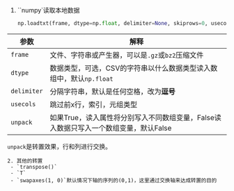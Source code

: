 1. ``numpy`读取本地数据

   ```python
   np.loadtxt(frame, dtype=np.float, delimiter=None, skiprows=0, usecols=None, unpack=False)
   ```

   

| 参数        | 解释                                                         |
| ----------- | ------------------------------------------------------------ |
| `frame`     | 文件、字符串或产生器，可以是`.gz`或`bz2`压缩文件             |
| `dtype`     | 数据类型，可选，CSV的字符串以什么数据类型读入数组中，默认`np.float` |
| `delimiter` | 分隔字符串，默认是任何空格，改为**逗号**                     |
| `usecols`   | 跳过前x行，索引，元组类型                                    |
| `unpack`    | 如果True，读入属性将分别写入不同数组变量，False读入数据只写入一个数组变量，默认False |

`unpack`是转置效果，行和列进行交换。

 	2. 其他的转置
     - `transpose()`
     - `T`
     - `swapaxes(1, 0)`默认情况下轴的序列的(0,1)，这里通过交换轴来达成转置的目的



